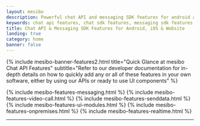 ```yaml
---
layout: mesibo
description: Powerful chat API and messaging SDK features for android and ios to build real-time chat, voice and video in your mobile apps and websites. Use all features for FREE!
keywords: chat api features, chat sdk features, messaging sdk features, chat api features for android, chat api features for ios, messaging sdk features for ios, messaging sdk for android, chat api, messaging api, messaging sdk, chat sdk, features, android, ios, websites
title: Chat API & Messaging SDK Features for Android, iOS & Website
landing: true
category: home
banner: false
---
```


{% include mesibo-banner-features2.html title="Quick Glance at mesibo Chat API Features" subtitle="Refer to our developer documentation for in-depth details on how to quickly add any or all of these features in your own software, either by using our APIs or ready to use UI components"  %}

{% include mesibo-features-messaging.html %}
{% include mesibo-features-video-call.html %}
{% include mesibo-features-senddata.html %}
{% include mesibo-features-ui-modules.html %}
{% include mesibo-features-onpremises.html %}
{% include mesibo-features-realtime.html %}

---